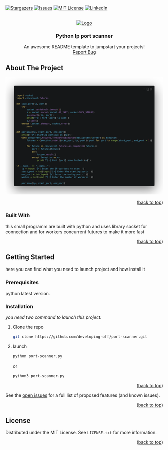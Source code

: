 <!-- Improved compatibility of back to top link: See: https://github.com/othneildrew/Best-README-Template/pull/73 -->
<a name="readme-top"></a>


[![Stargazers][stars-shield]][stars-url]
[![Issues][issues-shield]][issues-url]
[![MIT License][license-shield]][license-url]
[![LinkedIn][linkedin-shield]][linkedin-url]



<!-- PROJECT LOGO -->
<br />
<div align="center">
  <a href="https://github.com/othneildrew/Best-README-Template">
    <img src="https://th.bing.com/th/id/OIP.BShwVsCphhSPIxRFbDK3rgHaHa?rs=1&pid=ImgDetMain" alt="Logo" width="80" height="80">
  </a>

  <h3 align="center">Python Ip port scanner</h3>

  <p align="center">
    An awesome README template to jumpstart your projects!
    <br />
    <a href="https://github.com/developing-off/port-scanner/issues">Report Bug</a>
  </p>
</div>





<!-- ABOUT THE PROJECT -->
## About The Project

[![Product Name Screen Shot][product-screenshot]](https://example.com)



<p align="right">(<a href="#readme-top">back to top</a>)</p>



### Built With

this small programm are built with python and uses library socket for connection and for workers concurrent futures to make it more fast




<p align="right">(<a href="#readme-top">back to top</a>)</p>



<!-- GETTING STARTED -->
## Getting Started

here you can find what you need to launch project and how install it

### Prerequisites

python latest version.


### Installation

_you need two command to launch this project._


1. Clone the repo
   ```sh
   git clone https://github.com/developing-off/port-scanner.git
   ```
3. launch 
   ```sh
   python port-scanner.py
   ```
   or
   ```sh
   python3 port-scanner.py
   ```


<p align="right">(<a href="#readme-top">back to top</a>)</p>






See the [open issues](https://github.com/developing-off/port-scanner/issues) for a full list of proposed features (and known issues).

<p align="right">(<a href="#readme-top">back to top</a>)</p>





<!-- LICENSE -->
## License

Distributed under the MIT License. See `LICENSE.txt` for more information.

<p align="right">(<a href="#readme-top">back to top</a>)</p>









<!-- MARKDOWN LINKS & IMAGES -->
<!-- https://www.markdownguide.org/basic-syntax/#reference-style-links -->
[contributors-shield]: https://img.shields.io/github/contributors/othneildrew/Best-README-Template.svg?style=for-the-badge
[contributors-url]: https://github.com/developing-off/port-scanner/graphs/contributors
[stars-shield]: https://img.shields.io/github/stars/othneildrew/Best-README-Template.svg?style=for-the-badge
[stars-url]: https://github.com/developing-off/port-scanner/stargazers
[issues-shield]: https://img.shields.io/github/issues/othneildrew/Best-README-Template.svg?style=for-the-badge
[issues-url]: https://github.com/developing-off/port-scanner/issues
[license-shield]: https://img.shields.io/github/license/othneildrew/Best-README-Template.svg?style=for-the-badge
[license-url]: https://github.com/developing-off/port-scanner/blob/main/LICENSE
[linkedin-shield]: https://img.shields.io/badge/-LinkedIn-black.svg?style=for-the-badge&logo=linkedin&colorB=555
[linkedin-url]: https://dz.linkedin.com/in/younesarni
[product-screenshot]: carbon.png
